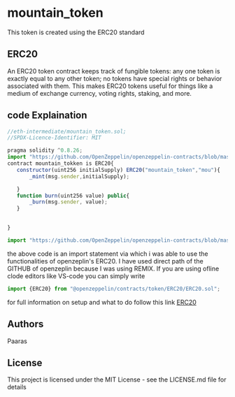 # mountain_token
This token is created using the ERC20 standard 
## ERC20
An ERC20 token contract keeps track of fungible tokens: any one token is exactly equal to any other token; no tokens have special rights or behavior associated with them. This makes ERC20 tokens useful for things like a medium of exchange currency, voting rights, staking, and more.


## code Explaination
 ```javascript
 //eth-intermediate/mountain_token.sol;
//SPDX-Licence-Identifier: MIT

pragma solidity ^0.8.26;
import "https://github.com/OpenZeppelin/openzeppelin-contracts/blob/master/contracts/token/ERC20/ERC20.sol";
contract mountain_tokken is ERC20{
    constructor(uint256 initialSupply) ERC20("mountain_token","mou"){
        _mint(msg.sender,initialSupply);

    }
    function burn(uint256 value) public{
        _burn(msg.sender, value);
    }
    
 
}
```
```javascript
import "https://github.com/OpenZeppelin/openzeppelin-contracts/blob/master/contracts/token/ERC20/ERC20.sol";
```
the above code is an import statement via which i was able to use the functionalities of openzeplin's ERC20.
I have used direct path of the GITHUB of openzeplin because I was using REMIX. 
If you are using ofline clode editors like VS-code you can simply write
```javascript
import {ERC20} from "@openzeppelin/contracts/token/ERC20/ERC20.sol";
```

for full information on setup and what to do follow this link [ERC20](https://www.example.com)

## Authors
Paaras

## License
This project is licensed under the MIT License - see the LICENSE.md file for details

